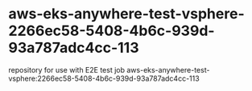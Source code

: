 # aws-eks-anywhere-test-vsphere-2266ec58-5408-4b6c-939d-93a787adc4cc-113
repository for use with E2E test job aws-eks-anywhere-test-vsphere:2266ec58-5408-4b6c-939d-93a787adc4cc-113
